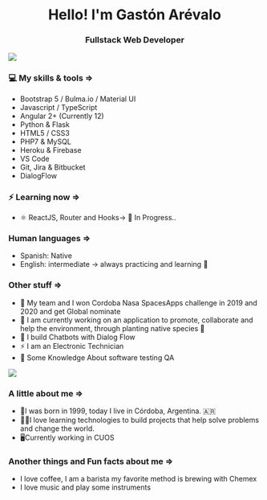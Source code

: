 <h1 align="center"> Hello! I'm Gastón Arévalo</h1>
<h3 align="center"> Fullstack Web Developer </h3>

<img src="https://yata-apix-a9caea66-ad78-425f-aa08-e292558ebb65.lss.locawebcorp.com.br/b7c7dbff38ae4f419c94ce8d2254b9d9.png">

### 💻 My skills & tools =>

- Bootstrap 5 / Bulma.io / Material UI
- Javascript / TypeScript
- Angular 2+ (Currently 12)
- Python & Flask
- HTML5 / CSS3
- PHP7 & MySQL
- Heroku & Firebase
- VS Code
- Git, Jira & Bitbucket
- DialogFlow

### ⚡ Learning now =>

- ⚛ ReactJS, Router and Hooks-> 🌱 In Progress..

### Human languages =>

- Spanish: Native
- English: intermediate -> always practicing and learning 🌱

### Other stuff =>

- 🚀 My team and I won Cordoba Nasa SpacesApps challenge in 2019 and 2020 and get Global nominate
- 🔭 I am currently working on an application to promote, collaborate and help the environment, through planting native species 🌱
- 🤖 I build Chatbots with Dialog Flow
- ⚡ I am an Electronic Technician
- 🐞 Some Knowledge About software testing QA

<img src="https://yata-apix-a9caea66-ad78-425f-aa08-e292558ebb65.lss.locawebcorp.com.br/b7c7dbff38ae4f419c94ce8d2254b9d9.png">

### A little about me =>

- 👴I was born in 1999, today I live in Córdoba, Argentina. 🇦🇷
- 👨‍💻I love learning technologies to build projects that help solve problems and change the world.
- 🖥Currently working in CUOS


### Another things and Fun facts about me =>

- I love coffee, I am a barista my favorite method is brewing with Chemex
- I love music and play some instruments

